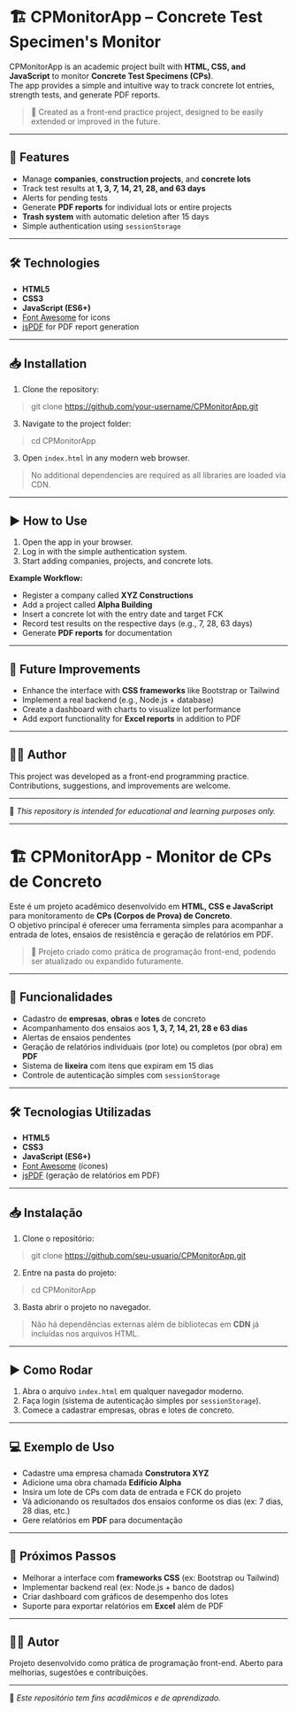 # 🏗️ CPMonitorApp – Concrete Test Specimen's Monitor

CPMonitorApp is an academic project built with **HTML, CSS, and JavaScript** to monitor **Concrete Test Specimens (CPs)**.  
The app provides a simple and intuitive way to track concrete lot entries, strength tests, and generate PDF reports.

> 🚀 Created as a front-end practice project, designed to be easily extended or improved in the future.

---
## 📌 Features

- Manage **companies**, **construction projects**, and **concrete lots**  
- Track test results at **1, 3, 7, 14, 21, 28, and 63 days**  
- Alerts for pending tests  
- Generate **PDF reports** for individual lots or entire projects  
- **Trash system** with automatic deletion after 15 days  
- Simple authentication using `sessionStorage`  

---

## 🛠️ Technologies

- **HTML5**  
- **CSS3**  
- **JavaScript (ES6+)**  
- [Font Awesome](https://fontawesome.com/) for icons  
- [jsPDF](https://github.com/parallax/jsPDF) for PDF report generation  

---

## 📥 Installation

1. Clone the repository:


  > git clone https://github.com/your-username/CPMonitorApp.git
   
3. Navigate to the project folder:


  > cd CPMonitorApp
   

3. Open `index.html` in any modern web browser.
>   No additional dependencies are required as all libraries are loaded via CDN.

---

## ▶️ How to Use

1. Open the app in your browser.
2. Log in with the simple authentication system.
3. Start adding companies, projects, and concrete lots.

**Example Workflow:**

* Register a company called **XYZ Constructions**
* Add a project called **Alpha Building**
* Insert a concrete lot with the entry date and target FCK
* Record test results on the respective days (e.g., 7, 28, 63 days)
* Generate **PDF reports** for documentation

---

## 🔮 Future Improvements

* Enhance the interface with **CSS frameworks** like Bootstrap or Tailwind
* Implement a real backend (e.g., Node.js + database)
* Create a dashboard with charts to visualize lot performance
* Add export functionality for **Excel reports** in addition to PDF

---

## 👨‍🎓 Author

This project was developed as a front-end programming practice.
Contributions, suggestions, and improvements are welcome.

---

📌 *This repository is intended for educational and learning purposes only.*

---
# 🏗️ CPMonitorApp - Monitor de CPs de Concreto

Este é um projeto acadêmico desenvolvido em **HTML, CSS e JavaScript** para monitoramento de **CPs (Corpos de Prova) de Concreto**.  
O objetivo principal é oferecer uma ferramenta simples para acompanhar a entrada de lotes, ensaios de resistência e geração de relatórios em PDF.  

> 🚀 Projeto criado como prática de programação front-end, podendo ser atualizado ou expandido futuramente.

---

## 📌 Funcionalidades

- Cadastro de **empresas**, **obras** e **lotes** de concreto  
- Acompanhamento dos ensaios aos **1, 3, 7, 14, 21, 28 e 63 dias**  
- Alertas de ensaios pendentes  
- Geração de relatórios individuais (por lote) ou completos (por obra) em **PDF**  
- Sistema de **lixeira** com itens que expiram em 15 dias  
- Controle de autenticação simples com `sessionStorage`  

---

## 🛠️ Tecnologias Utilizadas

- **HTML5**  
- **CSS3**  
- **JavaScript (ES6+)**  
- [Font Awesome](https://fontawesome.com/) (ícones)  
- [jsPDF](https://github.com/parallax/jsPDF) (geração de relatórios em PDF)  

---

## 📥 Instalação

1. Clone o repositório:


 >  git clone https://github.com/seu-usuario/CPMonitorApp.git


2. Entre na pasta do projeto:


 > cd CPMonitorApp


3. Basta abrir o projeto no navegador.
> Não há dependências externas além de bibliotecas em **CDN** já incluídas nos arquivos HTML.


---
## ▶️ Como Rodar

1. Abra o arquivo `index.html` em qualquer navegador moderno.
2. Faça login (sistema de autenticação simples por `sessionStorage`).
3. Comece a cadastrar empresas, obras e lotes de concreto.

---

## 💻 Exemplo de Uso

* Cadastre uma empresa chamada **Construtora XYZ**
* Adicione uma obra chamada **Edifício Alpha**
* Insira um lote de CPs com data de entrada e FCK do projeto
* Vá adicionando os resultados dos ensaios conforme os dias (ex: 7 dias, 28 dias, etc.)
* Gere relatórios em **PDF** para documentação

---

## 🔮 Próximos Passos

* Melhorar a interface com **frameworks CSS** (ex: Bootstrap ou Tailwind)
* Implementar backend real (ex: Node.js + banco de dados)
* Criar dashboard com gráficos de desempenho dos lotes
* Suporte para exportar relatórios em **Excel** além de PDF

---

## 👨‍🎓 Autor

Projeto desenvolvido como prática de programação front-end.
Aberto para melhorias, sugestões e contribuições.

---

📌 *Este repositório tem fins acadêmicos e de aprendizado.*

